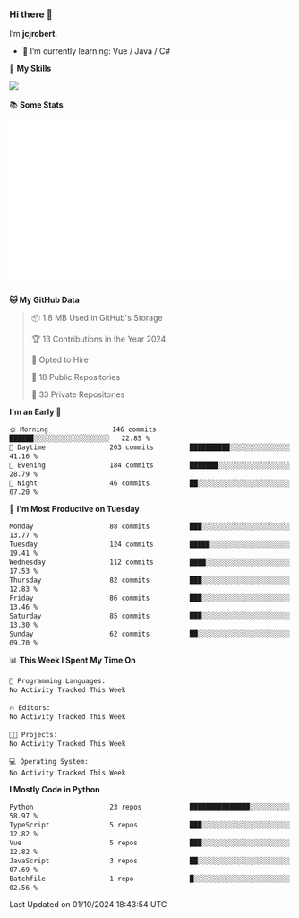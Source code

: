 ### Hi there 👋

I’m **jcjrobert**.

- 🌱 I’m currently learning: Vue / Java / C#

🌟 **My Skills**

![](https://img.shields.io/badge/-Python-3e74a2?style=flat-square&logo=Python&logoColor=fff)

📚 **Some Stats**

![](https://github.com/jcjrobert/github-stats/blob/master/generated/overview.svg)

<!--START_SECTION:waka-->
**🐱 My GitHub Data** 

> 📦 1.8 MB Used in GitHub's Storage 
 > 
> 🏆 13 Contributions in the Year 2024
 > 
> 💼 Opted to Hire
 > 
> 📜 18 Public Repositories 
 > 
> 🔑 33 Private Repositories 
 > 
**I'm an Early 🐤** 

```text
🌞 Morning                146 commits         ██████░░░░░░░░░░░░░░░░░░░   22.85 % 
🌆 Daytime                263 commits         ██████████░░░░░░░░░░░░░░░   41.16 % 
🌃 Evening                184 commits         ███████░░░░░░░░░░░░░░░░░░   28.79 % 
🌙 Night                  46 commits          ██░░░░░░░░░░░░░░░░░░░░░░░   07.20 % 
```
📅 **I'm Most Productive on Tuesday** 

```text
Monday                   88 commits          ███░░░░░░░░░░░░░░░░░░░░░░   13.77 % 
Tuesday                  124 commits         █████░░░░░░░░░░░░░░░░░░░░   19.41 % 
Wednesday                112 commits         ████░░░░░░░░░░░░░░░░░░░░░   17.53 % 
Thursday                 82 commits          ███░░░░░░░░░░░░░░░░░░░░░░   12.83 % 
Friday                   86 commits          ███░░░░░░░░░░░░░░░░░░░░░░   13.46 % 
Saturday                 85 commits          ███░░░░░░░░░░░░░░░░░░░░░░   13.30 % 
Sunday                   62 commits          ██░░░░░░░░░░░░░░░░░░░░░░░   09.70 % 
```


📊 **This Week I Spent My Time On** 

```text
💬 Programming Languages: 
No Activity Tracked This Week

🔥 Editors: 
No Activity Tracked This Week

🐱‍💻 Projects: 
No Activity Tracked This Week

💻 Operating System: 
No Activity Tracked This Week
```

**I Mostly Code in Python** 

```text
Python                   23 repos            ███████████████░░░░░░░░░░   58.97 % 
TypeScript               5 repos             ███░░░░░░░░░░░░░░░░░░░░░░   12.82 % 
Vue                      5 repos             ███░░░░░░░░░░░░░░░░░░░░░░   12.82 % 
JavaScript               3 repos             ██░░░░░░░░░░░░░░░░░░░░░░░   07.69 % 
Batchfile                1 repo              █░░░░░░░░░░░░░░░░░░░░░░░░   02.56 % 
```




 Last Updated on 01/10/2024 18:43:54 UTC
<!--END_SECTION:waka-->
